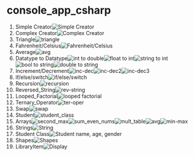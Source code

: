 # console_app_csharp
1. Simple Creator![Simple Creator](simple_picture.png)
2. Complex Creator![Complex Creator](complex_creator.png)
3. Triangle![triangle](triangle.png)
4. Fahrenheit/Celsius![Fahrenheit/Celsius](F-C.png)
5. Average![avg](avg.png)
6. Datatype to Datatype![int to double](int-double.png)![float to int](float-int.png)![string to int](string-int.png)![bool to string](bool-string.png)![double to string](double-string.png)
7. Increment/Decrement![inc-dec](inc-dec.png)![inc-dec2](inc-dec2.png)![inc-dec3](inc-dec3.png)
8. if/else/switch![if/else/switch](if-else-switch.png)
9. Recursion![recursion](recursion.png)
10. Reversed_String![rev-string](rev-string.png)
11. Looped_Factorial![looped factorial](looped_factorial.png)
12. Ternary_Operator![ter-oper](ter-oper.png)
13. Swap![swap](swap.png)
14. Student![student_class](student_class.png)
15. Arrays![second_max](second_max.png)![sum_even_nums](sum_even_nums.png)![mult_table](mult_table.png)![avg](avg_task2.png)![min-max](min-max.png)
16. Strings![String](string.png)
17. Student Class![Student name, age, gender](name_age_gender.png)
19. Shapes![Shapes](shapes.png)
20. LibraryItem![Display](Display.png)